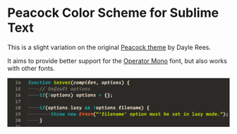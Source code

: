 # Peacock Color Scheme for Sublime Text

This is a slight variation on the original [Peacock theme](https://github.com/daylerees/colour-schemes/blob/master/sublime/peacock.tmTheme) by Dayle Rees.

It aims to provide better support for the [Operator Mono](http://www.typography.com/blog/introducing-operator) font, but also works with other fonts.

![](./screenshot1.png)
